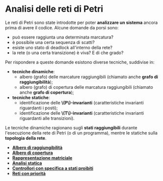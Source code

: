 # Analisi delle reti di Petri

Le reti di Petri sono state introdotte per poter **analizzare un sistema** ancora prima di avere il codice.
Alcune domande da porsi sono:

- può essere raggiunta una determinata marcatura?
- è possibile una certa sequenza di scatti?
- esiste uno stato di deadlock all'interno della rete?
- la rete (o una certa transizione) è viva? E di che grado?

Per rispondere a queste domande esistono diverse tecniche, suddivise in:

- **tecniche dinamiche**:
  - albero (grafo) delle marcature raggiungibili (chiamato anche **grafo di raggiungibilità**);
  - albero (grafo) di copertura delle marcatura raggiungibili (chiamato anche **grafo di copertura**);
- **tecniche statiche**:
  - identificazione delle **\\(P\\)-invarianti** (caratteristiche invarianti riguardanti i posti);
  - identificazione delle **\\(T\\)-invarianti** (caratteristiche invarianti riguardanti alle transizioni).

Le tecniche dinamiche ragionano sugli **stati raggiungibili** durante l'esecuzione della rete di Petri (o di un programma), mentre le statiche sulla **topologia della rete**.

  - [**Albero di raggiungibilità**](./01_albero-raggiungibilita.md)
  - [**Albero di copertura**](./02_albero-copertura.md)
  - [**Rappresentazione matriciale**](./03_rappresentazione-matriciale.md)
  - [**Analisi statica**](./04_analisi-statica/00_index.md)
  - [**Controllori con specifica a stati proibiti**](./05_controllori.md)
  - [**Reti con priorità**](./06_reti-priorita.md)
